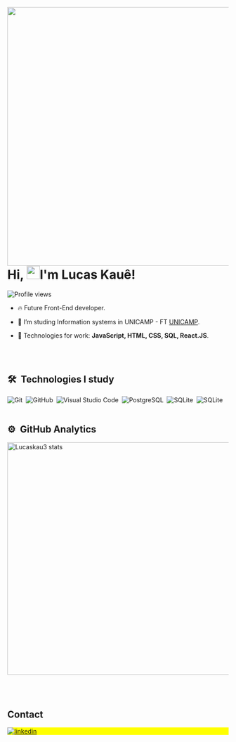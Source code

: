 <img align="right" height="590em"
src="https://raw.githubusercontent.com/gist/LucasKau3/74f08641c23dc666901c2bb548dbc799/raw/7c5dd5ef2d6249b11276f3f5b29c4045b369a717/githubcard.svg"/>

<h1 align="left">Hi, <img src="https://raw.githubusercontent.com/kaueMarques/kaueMarques/master/hi.gif" height="30px">I'm Lucas Kauê!</h1>

<p align="left"> <img src="https://komarev.com/ghpvc/?username=lucaskau3&color=yellow" alt="Profile views" /> </p>

- 🔥 Future Front-End developer.

- 🔭 I’m studing Information systems in UNICAMP - FT [UNICAMP](https://www.unicamp.br/unicamp/universidade).

- 💬 Technologies for work: **JavaScript, HTML, CSS, SQL, React.JS**.

<br><br>

## 🛠 &nbsp;Technologies I study



![Git](https://img.shields.io/badge/-Git-05122A?style=flat&logo=git)&nbsp;
![GitHub](https://img.shields.io/badge/-GitHub-05122A?style=flat&logo=github)&nbsp;
![Visual Studio Code](https://img.shields.io/badge/-Visual%20Studio%20Code-05122A?style=flat&logo=visual-studio-code&logoColor=007ACC)&nbsp;
![PostgreSQL](https://img.shields.io/badge/-PostgreSQL-05122A?style=flat&logo=postgresql)&nbsp;
![SQLite](https://img.shields.io/badge/-SQLite-05122A?style=flat&logo=sqlite)&nbsp;
![SQLite](https://img.shields.io/badge/-AWS-05122A?style=flat&logo=sqlite)&nbsp;
<br><br>

## ⚙️ &nbsp;GitHub Analytics

<p align="left">
<img width="530em" src="https://github-readme-stats.vercel.app/api?username=lucaskau3&show_icons=true&theme=vision-friendly-dark" alt="Lucaskau3 stats"/>
<!-- <img width="530em" src="https://github-readme-stats.vercel.app/api/top-langs/?username=lucaskau3&layout=compact&theme=vision-friendly-dark" alt="Lucaskau3 most languages"/> -->
</p>


<br><br>

## Contact

<p align="left" style="background:yellow">
<a href="https://www.linkedin.com/in/lucas-kau%C3%AA-80799b193/" target="_blank">
  <img align="center" src="https://img.shields.io/badge/-Lucaskau3-05122A?style=flat&logo=linkedin" alt="linkedin"/>
</a>


